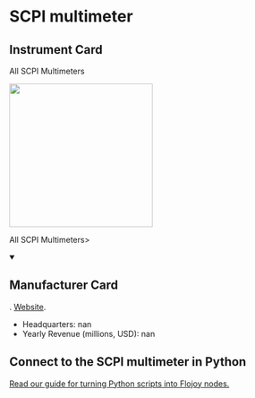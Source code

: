 
# SCPI multimeter

## Instrument Card

<div className="flex">

<div>

All SCPI Multimeters

</div>

<img width="256" src="docs/Instruments/Multimeters/SCPI-multimeter/SCPI-multimeter.jpg"/>

</div>

All SCPI Multimeters>

<details open>
<summary><h2>Manufacturer Card</h2></summary>

. <a href="https://en.wikipedia.org/wiki/Standard_Commands_for_Programmable_Instruments">Website</a>.

<ul>
  <li>Headquarters: nan</li>
  <li>Yearly Revenue (millions, USD): nan</li>
</ul>
</details>

## Connect to the SCPI multimeter in Python

[Read our guide for turning Python scripts into Flojoy nodes.](https://docs.flojoy.ai/custom-nodes/creating-custom-node/)


